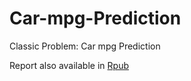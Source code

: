 # Car-mpg-Prediction
Classic Problem: Car mpg Prediction

Report also available in [Rpub](http://rpubs.com/DataKing/car_mpg)
